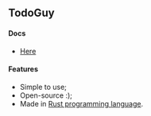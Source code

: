 ## TodoGuy

#### Docs
- [Here](./docs.md)

#### Features
- Simple to use;
- Open-source :);
- Made in [Rust programming language](https://www.rust-lang.org/).